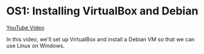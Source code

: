 # OS1: Installing VirtualBox and Debian

[YouTube Video](https://youtu.be/NtZzb9ZJ5Fo)

In this video, we'll set up VirtualBox and install a Debian VM so that we can use Linux on Windows.
